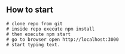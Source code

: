## How to start
    # clone repo from git
    # inside repo execute npm install
    # then execute npm start
    # go to browser open http://localhost:3000
    # start typing text.
